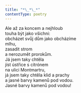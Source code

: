 ```yaml
---
title: "*\_*\_*"
contentType: poetry
---
```


Ale až za koncem a nejhloub  
touha být jako všichni:  
obcházet svůj dům jako obcházíme  
mlhu,  
zasadit strom  
a nerozumět prorokům.  
Já jsem taky chtěla  
jíst ústřice s citrónem  
na ulici Montmartru,  
já jsem taky chtěla klid a prachy  
a jasné barvy kamenů pod vodou.  
Jasné barvy kamenů pod vodou!
